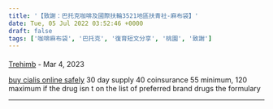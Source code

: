 ```yaml
---
title: '【致謝：巴托克咖啡及國際扶輪3521地區扶青社-麻布袋】'
date: Tue, 05 Jul 2022 03:52:46 +0000
draft: false
tags: ['咖啡麻布袋', '巴托克', '復育短文分享', '桃園', '致謝']
---
```



#### 
[Trehimb](https://brandcialis.best "Trehimb@newonlinemail.xyz") - <time datetime="2023-03-16 23:10:32">Mar 4, 2023</time>

[buy cialis online safely](https://brandcialis.best) 30 day supply 40 coinsurance 55 minimum, 120 maximum if the drug isn t on the list of preferred brand drugs the formulary
<hr />
